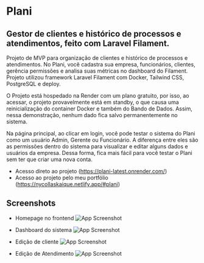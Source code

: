 # Plani
## Gestor de clientes e histórico de processos e atendimentos, feito com Laravel Filament.

Projeto de MVP para organização de clientes e histórico de processos e atendimentos. No Plani, você cadastra sua empresa, funcionários, clientes, gerência permissões e analisa suas métricas no dashboard do Filament. Projeto utilizou framework Laravel Filament com Docker, Tailwind CSS, PostgreSQL e deploy.

O Projeto está hospedado na Render com um plano gratuito, por isso, ao acessar, o projeto provavelmente está em standby, o que causa uma reinicialização do container Docker e também do Bando de Dados. Assim, nessa demonstração, nenhum dado fica salvo permanentemente no sistema.

Na página principal, ao clicar em login, você pode testar o sistema do Plani como um usuário Admin, Gerente ou Funcionário. A diferença entre eles são as permissões dentro do sistema para visualizar e editar alguns dados e usuários da empresa. Dessa forma, fica mais fácil para você testar o Plani sem ter que criar uma nova conta.

- Acesso direto ao projeto (https://plani-latest.onrender.com/)
- Acesso ao projeto pelo meu portfólio (https://nycollaskaique.netlify.app/#plani)

## Screenshots
- Homepage no frontend
![App Screenshot](https://nycollaskaique.netlify.app/assets/img/plani/plani-1.png)

- Dashboard do sistema
![App Screenshot](https://nycollaskaique.netlify.app/assets/img/plani/plani-2.png)

- Edição de cliente
![App Screenshot](https://nycollaskaique.netlify.app/assets/img/plani/plani-3.png)

- Edição de Atendimento
![App Screenshot](https://nycollaskaique.netlify.app/assets/img/plani/plani-4.png)
